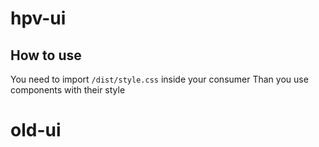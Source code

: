 # hpv-ui

## How to use

You need to import `/dist/style.css` inside your consumer
Than you use components with their style
# old-ui

